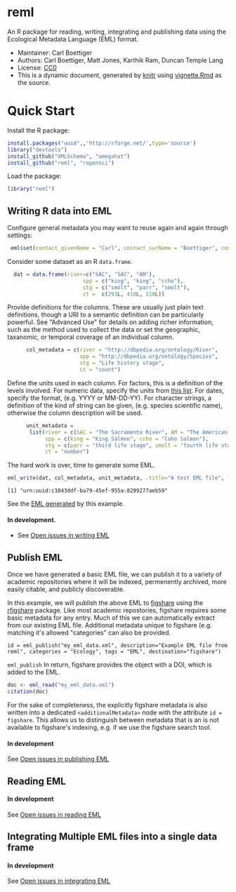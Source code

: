 reml
====

An R package for reading, writing, integrating and publishing data using the Ecological Metadata Language (EML) format. 

* Maintainer: Carl Boettiger
* Authors: Carl Boettiger, Matt Jones, Karthik Ram, Duncan Temple Lang
* License: [CC0](http://creativecommons.org/publicdomain/zero/1.0/)
* This is a dynamic document, generated by [knitr](http://yihui.name/knitr) using [vignette.Rmd](https://github.com/ropensci/reml/blob/master/inst/doc/vingette.Rmd) as the source.  







Quick Start
===========

Install the R package:



```r
install.packages("uuid",,'http://rforge.net/',type='source')
library("devtools")
install_github("XMLSchema", "omegahat")
install_github("reml", "ropensci")
```


Load the package:


```r
library("reml")
```



Writing R data into EML
-----------------------


Configure general metadata you may want to reuse again and again through settings:


```r
 eml$set(contact_givenName = "Carl", contact_surName = "Boettiger", contact_email = "cboettig@ropensci.org")
```


Consider some dataset as an R `data.frame`.  


```r
  dat = data.frame(river=c("SAC", "SAC", "AM"),
                        spp = c("king", "king", "ccho"),
                        stg = c("smolt", "parr", "smolt"),
                        ct =  c(293L, 410L, 210L))
```




Provide definitions for the columns.  These are usually just plain text definitions, though a URI to a semantic definition can be particularly powerful. See "Advanced Use" for details on adding richer information, such as the method used to collect the data or set the geographic, taxanomic, or temporal coverage of an individual column.   


```r
      col_metadata = c(river = "http://dbpedia.org/ontology/River",
                       spp = "http://dbpedia.org/ontology/Species",
                       stg = "Life history stage",
                       ct = "count")
```


Define the units used in each column.  For factors, this is a definition of the levels involved.  For numeric data, specify the units from [this list](http://knb.ecoinformatics.org/software/eml/eml-2.1.1/eml-unitTypeDefinitions.html#StandardUnitDictionary).  For dates, specify the format, (e.g. YYYY or MM-DD-YY). For character strings, a definition of the kind of string can be given, (e.g. species scientific name), otherwise the column description will be used.  


```r
      unit_metadata =
       list(river = c(SAC = "The Sacramento River", AM = "The American River"),
            spp = c(king = "King Salmon", ccho = "Coho Salmon"),
            stg = c(parr = "third life stage", smolt = "fourth life stage"),
            ct = "number")
```


The hard work is over, time to generate some EML.


```r
eml_write(dat, col_metadata, unit_metadata, .title="A test EML file", file="my_eml_data.xml", file_description="Test data, only intended for testing")
```

```
[1] "urn:uuid:c1043ddf-ba79-45ef-955a-8299277aeb59"
```


See the [EML generated](https://github.com/ropensci/reml/tree/master/inst/doc/my_eml_data.xml) by this example.


#### In development.  

* See [Open issues in writing EML](https://github.com/ropensci/reml/issues?labels=write+eml&page=1&state=open)

Publish EML
-----------

Once we have generated a basic EML file, we can publish it to a variety
of academic repositories where it will be indexed, permenently archived,
more easily citable, and publicly discoverable.

In this example, we will publish the above
EML to [figshare](http://figshare.com) using the
[rfigshare](https://github.com/ropensci/rfigshare) package. Like most
academic repostories, figshare requires some basic metadata for any entry.
Much of this we can automatically extract from our existing EML file. 
Additional metadata unique to figshare (e.g. matching it's allowed "categories"
can also be provided.  

```{r publish_figshare, eval=FALSE} <!-- We don't want to generate a DOI every time we run the vignette -->
id = eml_publish("my_eml_data.xml", description="Example EML file from reml", categories = "Ecology", tags = "EML", destination="figshare")
```

`eml_publish` 
In return, figshare provides the object with a DOI, which is added to the EML.  


```r
doc <- eml_read("my_eml_data.xml")
citation(doc)
```



For the sake of completeness, the explicitly figshare metadata is also written into a 
dedicated `<additionalMetadata>` node with the attribute `id = figshare`.  This allows
us to distinguish between metadata that is an is not available to figshare's indexing,
e.g. if we use the figshare search tool.  


#### In development

See [Open issues in publishing EML](https://github.com/ropensci/reml/issues?labels=publish+eml&page=1&state=open)

Reading EML
-----------


#### In development

See [Open issues in reading EML](https://github.com/ropensci/reml/issues?labels=read+eml&page=1&state=open)



Integrating Multiple EML files into a single data frame
-------------------------------------------------------

#### In development

See [Open issues in integrating EML](https://github.com/ropensci/reml/issues?labels=integrate+eml&page=1&state=open)

